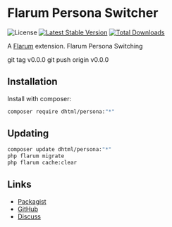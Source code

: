 # Flarum Persona Switcher

![License](https://img.shields.io/badge/license-GPL-1.0-or-later-blue.svg) [![Latest Stable Version](https://img.shields.io/packagist/v/dhtml/persona.svg)](https://packagist.org/packages/dhtml/persona) [![Total Downloads](https://img.shields.io/packagist/dt/dhtml/persona.svg)](https://packagist.org/packages/dhtml/persona)

A [Flarum](http://flarum.org) extension. Flarum Persona Switching

git tag v0.0.0 git push origin v0.0.0

## Installation

Install with composer:

```sh
composer require dhtml/persona:"*"
```

## Updating

```sh
composer update dhtml/persona:"*"
php flarum migrate
php flarum cache:clear
```

## Links

- [Packagist](https://packagist.org/packages/dhtml/persona)
- [GitHub](https://github.com/dhtml/persona)
- [Discuss](https://discuss.flarum.org/d/PUT_DISCUSS_SLUG_HERE)
